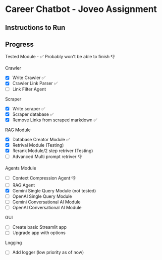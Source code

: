 # Career Chatbot - Joveo Assignment 

## Instructions to Run 



## Progress <br>

Tested Module - :white_check_mark:
Probably won't be able to finish :thumbsdown: 

Crawler
- [x] Write Crawler :white_check_mark:
- [x] Crawler Link Parser :white_check_mark:
- [ ] Link Filter Agent

Scraper
- [x] Write scraper :white_check_mark:
- [x] Scraper database :white_check_mark:
- [x] Remove Links from scraped markdown :white_check_mark:

RAG Module
- [x] Database Creator Module :white_check_mark:
- [x] Retrival Module (Testing)
- [x] Rerank Module/2 step retriver (Testing)
- [ ] Advanced Multi prompt retriver :thumbsdown:

Agents Module
- [ ] Context Compression Agent :thumbsdown:
- [ ] RAG Agent
- [x] Gemini Single Query Module (not tested)
- [ ] OpenAI Single Query Module 
- [ ] Gemini Conversational AI Module
- [ ] OpenAI Conversational AI Module 

GUI
- [ ] Create basic Streamlit app
- [ ] Upgrade app with options

Logging 
- [ ] Add logger (low priority as of now)
